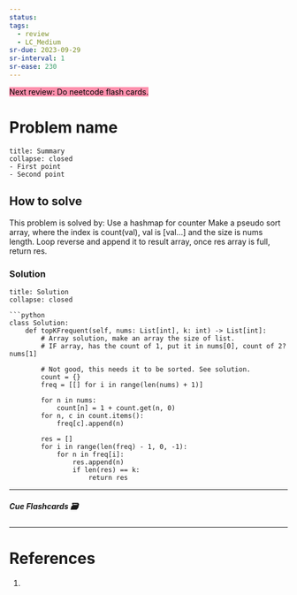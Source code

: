 ```yaml
---
status: 
tags:
  - review
  - LC_Medium
sr-due: 2023-09-29
sr-interval: 1
sr-ease: 230
---
```


<mark style="background: #FF5582A6;">Next review: Do neetcode flash cards.</mark>

# Problem name
```ad-tldr
title: Summary
collapse: closed
- First point
- Second point
```
## How to solve

This problem is solved by:
Use a hashmap for counter
Make a pseudo sort array, where the index is count(val), val is [val...] and the size is nums length.
Loop reverse and append it to result array, once res array is full, return res.

### Solution
```ad-tldr
title: Solution
collapse: closed

```python
class Solution:
    def topKFrequent(self, nums: List[int], k: int) -> List[int]:
        # Array solution, make an array the size of list.
        # IF array, has the count of 1, put it in nums[0], count of 2? nums[1]

        # Not good, this needs it to be sorted. See solution.
        count = {}
        freq = [[] for i in range(len(nums) + 1)]

        for n in nums:
            count[n] = 1 + count.get(n, 0)
        for n, c in count.items():
            freq[c].append(n)
        
        res = []
        for i in range(len(freq) - 1, 0, -1):
            for n in freq[i]:
                res.append(n)
                if len(res) == k:
                    return res
```

---
##### Cue Flashcards 🗃

---
# References
1. 

